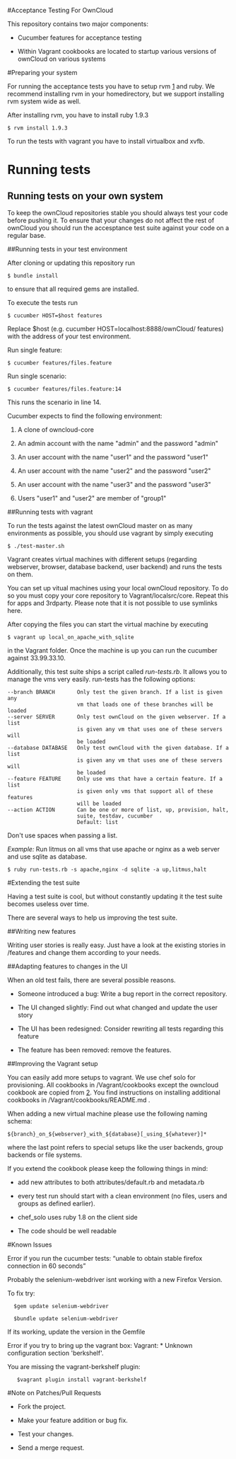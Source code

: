 #Acceptance Testing For OwnCloud

This repository contains two major components:

* Cucumber features for acceptance testing

* Within Vagrant cookbooks are located to startup various versions of ownCloud
  on various systems

#Preparing your system


For running the acceptance tests you have to setup rvm [1] and ruby. We
recommend installing rvm in your homedirectory, but we support installing rvm
system wide as well.

After installing rvm, you have to install ruby 1.9.3

    $ rvm install 1.9.3

To run the tests with vagrant you have to install virtualbox and xvfb.

[1]: https://rvm.io

# Running tests

## Running tests on your own system

To keep the ownCloud repositories stable you should always test your code
before pushing it. To ensure that your changes do not affect the rest of
ownCloud you should run the accesptance test suite against your code on a
regular base.

##Running tests in your test environment

After cloning or updating this repository run

    $ bundle install

to ensure that all required gems are installed.

To execute the tests run

    $ cucumber HOST=$host features

Replace $host (e.g. cucumber HOST=localhost:8888/ownCloud/ features) with the address of your test environment.

Run single feature:

    $ cucumber features/files.feature

Run single scenario:

    $ cucumber features/files.feature:14

This runs the scenario in line 14.

Cucumber expects to find the following environment:

1. A clone of owncloud-core

1. An admin account with the name "admin" and the password "admin"

1. An user account with the name "user1" and the password "user1"

1. An user account with the name "user2" and the password "user2"

1. An user account with the name "user3" and the password "user3"

1. Users "user1" and "user2" are member of "group1"

##Running tests with vagrant

To run the tests against the latest ownCloud master on as many environments
as possible, you should use vagrant by simply executing

    $ ./test-master.sh

Vagrant creates virtual machines with different setups (regarding webserver,
browser, database backend, user backend) and runs the tests on them.

You can set up vitual machines using your local ownCloud repository. To do so
you must copy your core repository to Vagrant/localsrc/core. Repeat this for
apps and 3rdparty. Please note that it is not possible to use symlinks here.

After copying the files you can start the virtual machine by executing

    $ vagrant up local_on_apache_with_sqlite

in the Vagrant folder. Once the machine is up you can run the cucumber against
33.99.33.10.

Additionally, this test suite ships a script called *run-tests.rb*. It allows
you to manage the vms very easily. run-tests has the following options:

    --branch BRANCH       Only test the given branch. If a list is given any
                          vm that loads one of these branches will be loaded
    --server SERVER       Only test ownCloud on the given webserver. If a list
                          is given any vm that uses one of these servers will
                          be loaded
    --database DATABASE   Only test ownCloud with the given database. If a list
                          is given any vm that uses one of these servers will
                          be loaded
    --feature FEATURE     Only use vms that have a certain feature. If a list
                          is given only vms that support all of these features
                          will be loaded
    --action ACTION       Can be one or more of list, up, provision, halt,
                          suite, testdav, cucumber
                          Default: list

Don't use spaces when passing a list.

*Example:* Run litmus on all vms that use apache or nginx as a web server and
use sqlite as database.

    $ ruby run-tests.rb -s apache,nginx -d sqlite -a up,litmus,halt

#Extending the test suite

Having a test suite is cool, but without constantly updating it the test suite 
becomes useless over time.

There are several ways to help us improving the test suite.

##Writing new features

Writing user stories is really easy. Just have a look at the existing stories
in /features and change them according to your needs.

##Adapting features to changes in the UI

When an old test fails, there are several possible reasons.

* Someone introduced a bug: Write a bug report in the correct repository.

* The UI changed slightly: Find out what changed and update the user story

* The UI has been redesigned: Consider rewriting all tests regarding this
  feature

* The feature has been removed: remove the features.

##Improving the Vagrant setup

You can easily add more setups to vagrant. We use chef solo for provisioning.
All cookbooks in /Vagrant/cookbooks except the owncloud cookbook are copied 
from [2]. You find instructions on installing additional cookbooks in
/Vagrant/cookbooks/README.md .

When adding a new virtual machine please use the following naming schema:

    ${branch}_on_${webserver}_with_${database}[_using_${whatever}]*

where the last point refers to special setups like the user backends, group
backends or file systems.

If you extend the cookbook please keep the following things in mind:

* add new attributes to both attributes/default.rb and metadata.rb

* every test run should start with a clean environment (no files, users and
  groups as defined earlier).

* chef\_solo uses ruby 1.8 on the client side

* The code should be well readable

[2]: http://community.opscode.com/cookbooks

#Known Issues

Error if you run the cucumber tests:
“unable to obtain stable firefox connection in 60 seconds”

Probably the selenium-webdriver isnt working with a new Firefox Version.

To fix try:

      $gem update selenium-webdriver
      
      $bundle update selenium-webdriver
      
If its working, update the version in the Gemfile

Error if you try to bring up the vagrant box:
Vagrant: * Unknown configuration section 'berkshelf'.

You are missing the vagrant-berkshelf plugin:

       $vagrant plugin install vagrant-berkshelf

#Note on Patches/Pull Requests

* Fork the project.

* Make your feature addition or bug fix.

* Test your changes.

* Send a merge request.
